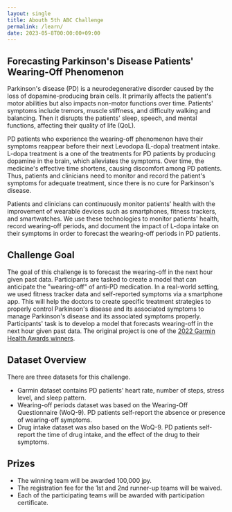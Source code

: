 ```yaml
---
layout: single
title: Abouth 5th ABC Challenge
permalink: /learn/
date: 2023-05-8T00:00:00+09:00
---
```


## Forecasting Parkinson's Disease Patients' Wearing-Off Phenomenon

Parkinson's disease (PD) is a neurodegenerative disorder caused by the loss of dopamine-producing brain cells.
It primarily affects the patient's motor abilities but also impacts non-motor functions over time.
Patients' symptoms include tremors, muscle stiffness, and difficulty walking and balancing.
Then it disrupts the patients' sleep, speech, and mental functions, affecting their quality of life (QoL).

PD patients who experience the wearing-off phenomenon have their symptoms reappear before their next Levodopa (L-dopa) treatment intake.
L-dopa treatment is a one of the treatments for PD patients by producing dopamine in the brain, which alleviates the symptoms.
Over time, the medicine's effective time shortens, causing discomfort among PD patients.
Thus, patients and clinicians need to monitor and record the patient's symptoms for adequate treatment, since there is no cure for Parkinson's disease.

Patients and clinicians can continuously monitor patients' health with the improvement of wearable devices such as smartphones, fitness trackers, and smartwatches.
We use these technologies to monitor patients' health, record wearing-off periods, and document the impact of L-dopa intake on their symptoms in order to forecast the wearing-off periods in PD patients.

## Challenge Goal 
The goal of this challenge is to forecast the wearing-off in the next hour given past data.
Participants are tasked to create a model that can anticipate the "wearing-off" of anti-PD medication.
In a real-world setting, we used fitness tracker data and self-reported symptoms via a smartphone app.
This will help the doctors to create specific treatment strategies to properly control Parkinson's disease and its associated symptoms to manage Parkinson's disease and its associated symptoms properly. Participants' task is to develop a model that forecasts wearing-off in the next hour given past data. The original project is one of the [2022 Garmin Health Awards winners](https://www.kyutech.ac.jp/english/en-news/topics/entry-9408.html#prettyPhoto).

## Dataset Overview
There are three datasets for this challenge.
- Garmin dataset contains PD patients' heart rate, number of steps, stress level, and sleep pattern.
- Wearing-off periods dataset was based on the Wearing-Off Questionnaire (WoQ-9). PD patients self-report the absence or presence of wearing-off symptoms.
- Drug intake dataset was also based on the WoQ-9. PD patients self-report the time of drug intake, and the effect of the drug to their symptoms.

<!--
- [Check the tutorial here](https://colab.research.google.com/drive/1A4zSOSO0IXwc-iB9EFdOr6mUP85KAxFm?usp=sharing)
- [To understand the dataset more clearly](/challenge2022/data/)
- [Download the dataset](https://ieee-dataport.org/competitions/nurse-care-activity-recognition-challenge-datasets-2022-0)


edit this part
The training and testing dataset contains accelerometer data and care record data of 5 users ( 8, 13, 14, 15, 25), which were collected on May and June, 2018. Training and testing data were separated in 70~30 ratio based on each user data. Participants are required to propose their pipelines, predict and submit the activity label for the testing dataset.


The goal of the Nurse Care Activity Recognition Challenge is to recognize the daily activities of a caregiver/nurse in a healthcare facility based on the accelerometer data collected from smartphones. Participants utilize accelerometer data and its activity labels in training files, propose the methods to extract features from these data, and then feed to their own model. Finally, each team needs to use their model to predict the activity based on the accelerometer data following by the timestamp in the test data. 



The training and testing dataset contains accelerometer data of 12 users (2, 3, 4, 5, 6, 7, 9, 12, 17, 19, 21, and 22), which were collected on May and June, 2018. The training data is provided with the activities labels, which describe the users’ activities before 18th June, 2018. The testing data was the accelerometer data acquired on 18th June and afterward. Participants are required to propose their pipelines, predict and submit the activity label for the testing dataset.



## Evaluation
Accuracy will be used as the performance measure.
Submissions will be evaluated by the average of the accuracy of macro activity classification (ma) and the average accuracy of micro-activity classification (mi). That is (ma+mi)/2.

The average accuracy of micro-activity classification is based on the multi-label accuracy formula. The accuracy of one sample is given by the number of correct labels predicted divided by the number of total true and predicted labels (cardinality of the union). 

## Evaluation
Participants are required to propose their pipelines, predict and submit the activity label for the testing dataset as shown in the [tutorial](https://colab.research.google.com/drive/1euqLhhsb21bbOETWMY9DkUcue6t33j1j?usp=sharing). The test submission folder contains test time stamps that you need to predict for each user. The files contain time stamps, and activity_type_ids and the columns are filled up with zero as shown in Table 3 below.

![Table3](/challenge2022/assets/images/Table3.png)

The participants are required to put 1 in place of 0 when the activity is supposed to happen and regenerate the files. Please make sure to maintain the shape same as the provided files(any changes that occurred in the submission are not the liability of the organizers, please make sure that there is no difference in shape and activity_type_id with the given file). 

As shown in Table 3, we expect the participants to generate 5 similar files one for each user, and submit them to us. As the occurrence of activities differs in different users we will match with label files of each user and see how many activities were accurately identified to have occurred by the participants.

For evaluation along with counting the percentage of how many activities were predicted for each user, we will also consider Precision, Recall, and F1 Score. We will take an average of all the scores of all the users.The baseline result for each user is shared in the table below.


![Table4](/challenge2022/assets/images/Table4.png)


## Result Submission
Please submit your results via the submission form. [Access the Submission Form here](https://forms.gle/cDEhfHQjiSGKP5Zh6)

## Data use
All participants may use the data free of charge. [Download the dataset](https://ieee-dataport.org/competitions/nurse-care-activity-recognition-challenge-datasets-2022-0)
-->

## Prizes
- The winning team will be awarded 100,000 jpy.
- The registration fee for the 1st and 2nd runner-up teams will be waived.
- Each of the participating teams will be awarded with participation certificate.

